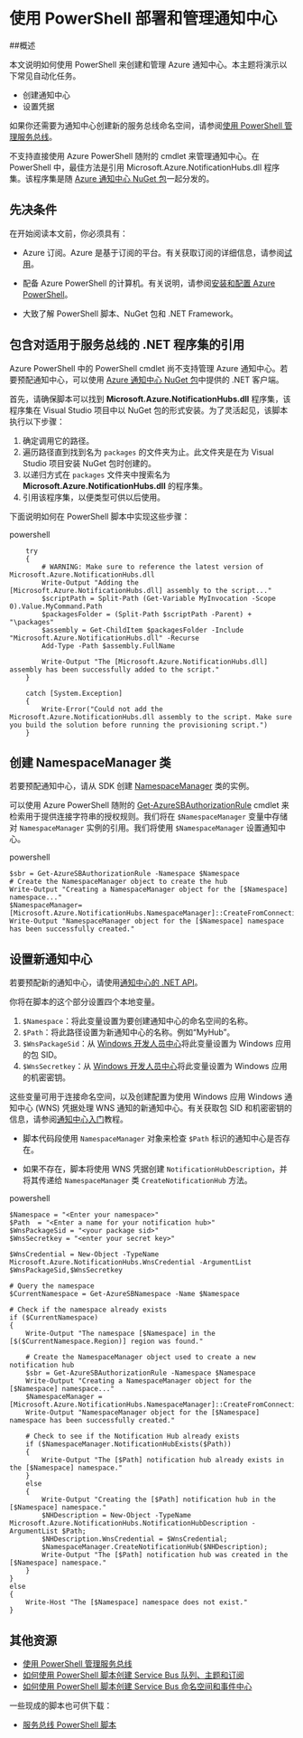 <properties 
	pageTitle="使用 PowerShell 部署和管理通知中心" 
	description="如何使用自动化 PowerShell 创建和管理通知中心" 
	services="notification-hubs" 
	documentationCenter="" 
	authors="wesmc7777" 
	manager="erikre" 
	editor="" />

<tags 
	ms.service="notification-hubs" 
	ms.workload="mobile" 
	ms.tgt_pltfrm="powershell" 
	ms.devlang="na" 
	ms.topic="article" 
	ms.date="06/29/2016" 
	wacn.date="01/19/2017" 
	ms.author="wesmc"/>

# 使用 PowerShell 部署和管理通知中心

##概述

本文说明如何使用 PowerShell 来创建和管理 Azure 通知中心。本主题将演示以下常见自动化任务。

+ 创建通知中心
+ 设置凭据

如果你还需要为通知中心创建新的服务总线命名空间，请参阅[使用 PowerShell 管理服务总线](/documentation/articles/service-bus-powershell-how-to-provision/)。

不支持直接使用 Azure PowerShell 随附的 cmdlet 来管理通知中心。在 PowerShell 中，最佳方法是引用 Microsoft.Azure.NotificationHubs.dll 程序集。该程序集是随 [Azure 通知中心 NuGet 包](https://www.nuget.org/packages/Microsoft.Azure.NotificationHubs/)一起分发的。


## 先决条件

在开始阅读本文前，你必须具有：

- Azure 订阅。Azure 是基于订阅的平台。有关获取订阅的详细信息，请参阅[试用]。

- 配备 Azure PowerShell 的计算机。有关说明，请参阅[安装和配置 Azure PowerShell]。

- 大致了解 PowerShell 脚本、NuGet 包和 .NET Framework。


## 包含对适用于服务总线的 .NET 程序集的引用

Azure PowerShell 中的 PowerShell cmdlet 尚不支持管理 Azure 通知中心。若要预配通知中心，可以使用 [Azure 通知中心 NuGet 包](https://www.nuget.org/packages/Microsoft.Azure.NotificationHubs/)中提供的 .NET 客户端。

首先，请确保脚本可以找到 **Microsoft.Azure.NotificationHubs.dll** 程序集，该程序集在 Visual Studio 项目中以 NuGet 包的形式安装。为了灵活起见，该脚本执行以下步骤：

1. 确定调用它的路径。
2. 遍历路径直到找到名为 `packages` 的文件夹为止。此文件夹是在为 Visual Studio 项目安装 NuGet 包时创建的。
3. 以递归方式在 `packages` 文件夹中搜索名为 **Microsoft.Azure.NotificationHubs.dll** 的程序集。
4. 引用该程序集，以便类型可供以后使用。

下面说明如何在 PowerShell 脚本中实现这些步骤：

powershell
		
		try
		{
		    # WARNING: Make sure to reference the latest version of Microsoft.Azure.NotificationHubs.dll
		    Write-Output "Adding the [Microsoft.Azure.NotificationHubs.dll] assembly to the script..."
		    $scriptPath = Split-Path (Get-Variable MyInvocation -Scope 0).Value.MyCommand.Path
		    $packagesFolder = (Split-Path $scriptPath -Parent) + "\packages"
		    $assembly = Get-ChildItem $packagesFolder -Include "Microsoft.Azure.NotificationHubs.dll" -Recurse
		    Add-Type -Path $assembly.FullName
		
		    Write-Output "The [Microsoft.Azure.NotificationHubs.dll] assembly has been successfully added to the script."
		}
		
		catch [System.Exception]
		{
		    Write-Error("Could not add the Microsoft.Azure.NotificationHubs.dll assembly to the script. Make sure you build the solution before running the provisioning script.")
		}


## 创建 NamespaceManager 类

若要预配通知中心，请从 SDK 创建 [NamespaceManager](https://msdn.microsoft.com/zh-cn/library/azure/microsoft.azure.notificationhubs.namespacemanager.aspx) 类的实例。

可以使用 Azure PowerShell 随附的 [Get-AzureSBAuthorizationRule] cmdlet 来检索用于提供连接字符串的授权规则。我们将在 `$NamespaceManager` 变量中存储对 `NamespaceManager` 实例的引用。我们将使用 `$NamespaceManager` 设置通知中心。

powershell

	$sbr = Get-AzureSBAuthorizationRule -Namespace $Namespace
	# Create the NamespaceManager object to create the hub
	Write-Output "Creating a NamespaceManager object for the [$Namespace] namespace..."
	$NamespaceManager=[Microsoft.Azure.NotificationHubs.NamespaceManager]::CreateFromConnectionString($sbr.ConnectionString);
	Write-Output "NamespaceManager object for the [$Namespace] namespace has been successfully created."



## 设置新通知中心 

若要预配新的通知中心，请使用[通知中心的 .NET API]。

你将在脚本的这个部分设置四个本地变量。

1. `$Namespace`：将此变量设置为要创建通知中心的命名空间的名称。
2. `$Path`：将此路径设置为新通知中心的名称。例如“MyHub”。
3. `$WnsPackageSid`：从 [Windows 开发人员中心](http://go.microsoft.com/fwlink/p/?linkid=266582&clcid=0x409)将此变量设置为 Windows 应用的包 SID。
4. `$WnsSecretkey`：从 [Windows 开发人员中心](http://go.microsoft.com/fwlink/p/?linkid=266582&clcid=0x409)将此变量设置为 Windows 应用的机密密钥。

这些变量可用于连接命名空间，以及创建配置为使用 Windows 应用 Windows 通知中心 (WNS) 凭据处理 WNS 通知的新通知中心。有关获取包 SID 和机密密钥的信息，请参阅[通知中心入门](/documentation/articles/notification-hubs-windows-store-dotnet-get-started-wns-push-notification/)教程。

+ 脚本代码段使用 `NamespaceManager` 对象来检查 `$Path` 标识的通知中心是否存在。

+ 如果不存在，脚本将使用 WNS 凭据创建 `NotificationHubDescription`，并将其传递给 `NamespaceManager` 类 `CreateNotificationHub` 方法。

powershell
		
	$Namespace = "<Enter your namespace>"
	$Path  = "<Enter a name for your notification hub>"
	$WnsPackageSid = "<your package sid>"
	$WnsSecretkey = "<enter your secret key>"
	
	$WnsCredential = New-Object -TypeName Microsoft.Azure.NotificationHubs.WnsCredential -ArgumentList $WnsPackageSid,$WnsSecretkey
	
	# Query the namespace
	$CurrentNamespace = Get-AzureSBNamespace -Name $Namespace
	
	# Check if the namespace already exists
	if ($CurrentNamespace)
	{
	    Write-Output "The namespace [$Namespace] in the [$($CurrentNamespace.Region)] region was found."
	
	    # Create the NamespaceManager object used to create a new notification hub
	    $sbr = Get-AzureSBAuthorizationRule -Namespace $Namespace
	    Write-Output "Creating a NamespaceManager object for the [$Namespace] namespace..."
	    $NamespaceManager = [Microsoft.Azure.NotificationHubs.NamespaceManager]::CreateFromConnectionString($sbr.ConnectionString);
	    Write-Output "NamespaceManager object for the [$Namespace] namespace has been successfully created."
	
	    # Check to see if the Notification Hub already exists
	    if ($NamespaceManager.NotificationHubExists($Path))
	    {
	        Write-Output "The [$Path] notification hub already exists in the [$Namespace] namespace."  
	    }
	    else
	    {
	        Write-Output "Creating the [$Path] notification hub in the [$Namespace] namespace."
	        $NHDescription = New-Object -TypeName Microsoft.Azure.NotificationHubs.NotificationHubDescription -ArgumentList $Path;
	        $NHDescription.WnsCredential = $WnsCredential;
	        $NamespaceManager.CreateNotificationHub($NHDescription);
	        Write-Output "The [$Path] notification hub was created in the [$Namespace] namespace."
	    }
	}
	else
	{
	    Write-Host "The [$Namespace] namespace does not exist."
	}



## 其他资源

- [使用 PowerShell 管理服务总线](/documentation/articles/service-bus-powershell-how-to-provision/)
- [如何使用 PowerShell 脚本创建 Service Bus 队列、主题和订阅](http://blogs.msdn.com/b/paolos/archive/2014/12/02/how-to-create-a-service-bus-queues-topics-and-subscriptions-using-a-powershell-script.aspx)
- [如何使用 PowerShell 脚本创建 Service Bus 命名空间和事件中心](http://blogs.msdn.com/b/paolos/archive/2014/12/01/how-to-create-a-service-bus-namespace-and-an-event-hub-using-a-powershell-script.aspx)

一些现成的脚本也可供下载：
- [服务总线 PowerShell 脚本](https://code.msdn.microsoft.com/windowsazure/Service-Bus-PowerShell-a46b7059)
 


[试用]: /pricing/1rmb-trial/
[安装和配置 Azure PowerShell]: /documentation/articles/powershell-install-configure/
[通知中心的 .NET API]: https://msdn.microsoft.com/zh-cn/library/azure/mt414893.aspx
[Get-AzureSBNamespace]: https://msdn.microsoft.com/zh-cn/library/azure/dn495122.aspx
[New-AzureSBNamespace]: https://msdn.microsoft.com/zh-cn/library/azure/dn495165.aspx
[Get-AzureSBAuthorizationRule]: https://msdn.microsoft.com/zh-cn/library/azure/dn495113.aspx
 

<!---HONumber=Mooncake_0801_2016-->